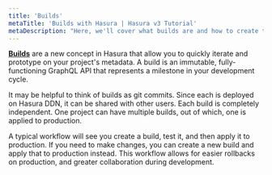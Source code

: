 ```yaml
---
title: 'Builds'
metaTitle: 'Builds with Hasura | Hasura v3 Tutorial'
metaDescription: "Here, we'll cover what builds are and how to create them in Hasura v3."
---
```


[**Builds**](https://hasura.io/docs/3.0/ci-cd/builds/) are a new concept in Hasura that allow you to quickly iterate and
prototype on your project's metadata. A build is an immutable, fully-functioning GraphQL API that represents a milestone
in your development cycle.

It may be helpful to think of builds as git commits. Since each is deployed on Hasura DDN, it can be shared with other
users. Each build is completely independent. One project can have multiple builds, out of which, one is applied to
production.

A typical workflow will see you create a build, test it, and then apply it to production. If you need to make changes,
you can create a new build and apply that to production instead. This workflow allows for easier rollbacks on
production, and greater collaboration during development.
